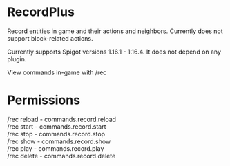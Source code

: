 # RecordPlus
Record entities in game and their actions and neighbors. Currently does not support block-related actions.

Currently supports Spigot versions 1.16.1 - 1.16.4. It does not depend on any plugin.

View commands in-game with /rec

# Permissions
/rec reload - commands.record.reload\
/rec start - commands.record.start\
/rec stop - commands.record.stop\
/rec show - commands.record.show\
/rec play - commands.record.play\
/rec delete - commands.record.delete
